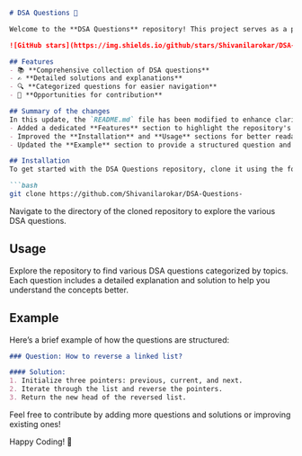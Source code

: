 ```markdown
# DSA Questions 🚀

Welcome to the **DSA Questions** repository! This project serves as a platform for developers and learners to practice and enhance their skills in Data Structures and Algorithms (DSA). This repository is designed to help you improve your understanding of various data structures and algorithms through a collection of questions and solutions.

![GitHub stars](https://img.shields.io/github/stars/Shivanilarokar/DSA-Questions-?style=social) ![Forks](https://img.shields.io/github/forks/Shivanilarokar/DSA-Questions-?style=social)

## Features
- 📚 **Comprehensive collection of DSA questions**
- ✍️ **Detailed solutions and explanations**
- 🔍 **Categorized questions for easier navigation**
- 🎉 **Opportunities for contribution**

## Summary of the changes
In this update, the `README.md` file has been modified to enhance clarity and structure. Key changes include:
- Added a dedicated **Features** section to highlight the repository's strengths.
- Improved the **Installation** and **Usage** sections for better readability.
- Updated the **Example** section to provide a structured question and solution format.

## Installation
To get started with the DSA Questions repository, clone it using the following command:

```bash
git clone https://github.com/Shivanilarokar/DSA-Questions-
```

Navigate to the directory of the cloned repository to explore the various DSA questions.

## Usage
Explore the repository to find various DSA questions categorized by topics. Each question includes a detailed explanation and solution to help you understand the concepts better.

## Example
Here’s a brief example of how the questions are structured:

```markdown
### Question: How to reverse a linked list?

#### Solution:
1. Initialize three pointers: previous, current, and next.
2. Iterate through the list and reverse the pointers.
3. Return the new head of the reversed list.
```

Feel free to contribute by adding more questions and solutions or improving existing ones!

Happy Coding! 🎉
```